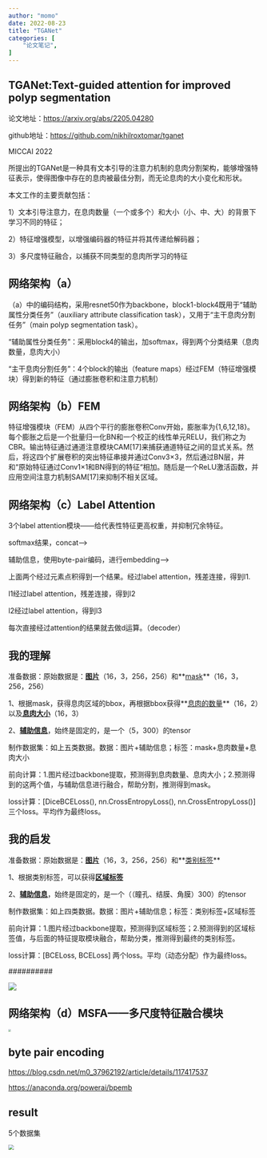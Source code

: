 ```yaml
---
author: "momo"
date: 2022-08-23
title: "TGANet"
categories: [
    "论文笔记",
]
---
```


## TGANet:Text-guided attention for improved polyp segmentation

论文地址：https://arxiv.org/abs/2205.04280

github地址：https://github.com/nikhilroxtomar/tganet

MICCAI 2022

所提出的TGANet是一种具有文本引导的注意力机制的息肉分割架构，能够增强特征表示，使得图像中存在的息肉被最佳分割，而无论息肉的大小变化和形状。

本文工作的主要贡献包括：

1）文本引导注意力，在息肉数量（一个或多个）和大小（小、中、大）的背景下学习不同的特征；

2）特征增强模型，以增强编码器的特征并将其传递给解码器；

3）多尺度特征融合，以捕获不同类型的息肉所学习的特征



## 网络架构（a）

（a）中的编码结构，采用resnet50作为backbone，block1-block4既用于“辅助属性分类任务”（auxiliary attribute classification task），又用于“主干息肉分割任务”（main polyp segmentation task）。

“辅助属性分类任务”：采用block4的输出，加softmax，得到两个分类结果（息肉数量，息肉大小）

“主干息肉分割任务”：4个block的输出（feature maps）经过FEM（特征增强模块）得到新的特征（通过膨胀卷积和注意力机制）



## 网络架构（b）FEM

特征增强模块（FEM）从四个平行的膨胀卷积Conv开始，膨胀率为{1,6,12,18}。每个膨胀之后是一个批量归一化BN和一个校正的线性单元RELU，我们称之为CBR。输出特征通过通道注意模块CAM[17]来捕获通道特征之间的显式关系。然后，将这四个扩展卷积的突出特征串接并通过Conv3×3，然后通过BN层，并和“原始特征通过Conv1×1和BN得到的特征“相加。随后是一个ReLU激活函数，并应用空间注意力机制SAM[17]来抑制不相关区域。



## 网络架构（c）Label Attention

3个label attention模块——给代表性特征更高权重，并抑制冗余特征。

softmax结果，concat——>

辅助信息，使用byte-pair编码，进行embedding——>

上面两个经过元素点积得到一个结果。经过label attention，残差连接，得到l1.

l1经过label attention，残差连接，得到l2

l2经过label attention，得到l3

每次直接经过attention的结果就去做d运算。（decoder）



## 我的理解

准备数据：原始数据是：**<u>图片</u>**（16，3，256，256）和**<u>mask</u>**（16，3，256，256）

1、根据mask，获得息肉区域的bbox，再根据bbox获得**<u>息肉的数量</u>**（16，2）以及<u>**息肉大小**</u>（16，3）

2、**<u>辅助信息</u>**，始终是固定的，是一个（5，300）的tensor

制作数据集：如上五类数据。数据：图片+辅助信息；标签：mask+息肉数量+息肉大小

前向计算：1.图片经过backbone提取，预测得到息肉数量、息肉大小；2.预测得到的这两个值，与辅助信息进行融合，帮助分割，推测得到mask。

loss计算：[DiceBCELoss(), nn.CrossEntropyLoss(), nn.CrossEntropyLoss()] 三个loss。平均作为最终loss。



## 我的启发

准备数据：原始数据是：**<u>图片</u>**（16，3，256，256）和**<u>类别标签</u>**

1、根据类别标签，可以获得<u>**区域标签**</u>

2、**<u>辅助信息</u>**，始终是固定的，是一个（（瞳孔、结膜、角膜）300）的tensor

制作数据集：如上四类数据。数据：图片+辅助信息；标签：类别标签+区域标签

前向计算：1.图片经过backbone提取，预测得到区域标签；2.预测得到的区域标签值，与后面的特征提取模块融合，帮助分类，推测得到最终的类别标签。

loss计算：[BCELoss, BCELoss] 两个loss。平均（动态分配）作为最终loss。

##########

![](https://halfbit.oss-cn-hangzhou.aliyuncs.com/2022-09-141.53.00.png)



## 网络架构（d）MSFA——多尺度特征融合模块



<img src="https://halfbit.oss-cn-hangzhou.aliyuncs.com/2022-09-141.53.27.png" style="zoom: 33%;" />



## byte pair encoding

https://blog.csdn.net/m0_37962192/article/details/117417537

https://anaconda.org/powerai/bpemb



## result

5个数据集

<img src="https://halfbit.oss-cn-hangzhou.aliyuncs.com/2022-09-141.55.02.png" style="zoom: 67%;" />

## 
